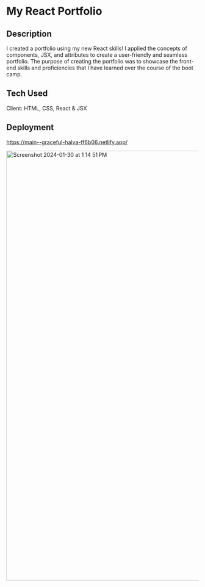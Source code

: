 # My React Portfolio

## Description

I created a portfolio using my new React skills! I applied the concepts of components, JSX, and attributes to create a user-friendly and seamless portfolio.
The purpose of creating the portfolio was to showcase the front-end skills and proficiencies that I have learned over the course of the boot camp. 

## Tech Used

Client: HTML, CSS, React & JSX

## Deployment

https://main--graceful-halva-ff6b06.netlify.app/

<img width="1127" alt="Screenshot 2024-01-30 at 1 14 51 PM" src="https://github.com/Kristin611/react-portfolio-2/assets/131815565/1d0015c5-f7cf-4dbb-9bce-e15c7cf20a80">
